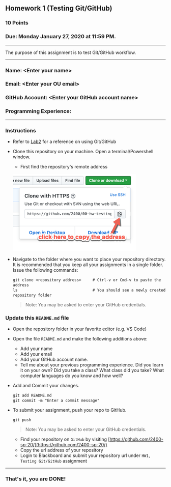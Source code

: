## Homework 1 (Testing Git/GitHub)

### 10 Points

### Due: Monday January 27, 2020 at 11:59 PM.

---

The purpose of this assignment is to test Git/GitHub workflow.

---

### Name: \<Enter your name>

### Email: \<Enter your OU email>

### GitHub Account: \<Enter your GitHub account name>

### Programming Experience:

---



### Instructions

- Refer to [Lab2](https://github.com/2400-sp-20/git-lab) for a reference on using Git/GitHub
- Clone this repository on your machine. Open a terminal/Powershell window.
  - First find the repository's remote address

  ![](remote-addr.png)

- Navigate to the folder where you want to place your repository directory. It is recommended that you keep all your assignments in a single folder. Issue the following commands:

    ```console
    git clone <repository address>     # Ctrl-v or Cmd-v to paste the address
    ls                                 # You should see a newly created repository folder
    ```
    > Note: You may be asked to enter your GitHub credentials.

### Update this `README.md` file

- Open the repository folder in your favorite editor (e.g. VS Code)
- Open the file `README.md` and make the following additions above:
  - Add your name
  - Add your email
  - Add your GitHub account name.
  - Tell me about your previous programming experience. Did you learn it on your own? Did you take a class? What class did you take? What computer languages do you know and how well?

- Add and Commit your changes.

    ```console
    git add README.md
    git commit -m "Enter a commit message"
    ```

- To submit your assignment, push your repo to GitHub.
    ```console
    git push
    ```
    > Note: You may be asked to enter your GitHub credentials.

  - Find your repository on `GitHub` by visiting [https://github.com/2400-sp-20/](https://github.com/2400-sp-20/)
  - Copy the url address of your repository
  - Login to Blackboard and submit your repository url under `HW1, Testing Git/GitHub` assignment

---

### That's it, you are DONE!